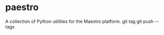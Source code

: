 # paestro
A collection of Python utilities for the Maestro platform.
git tag <version>
git push --tags